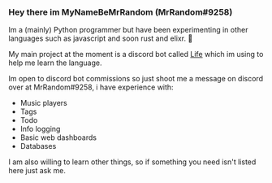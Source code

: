 ### Hey there im MyNameBeMrRandom (MrRandom#9258)
Im a (mainly) Python programmer but have been experimenting in other languages such as javascript and soon rust and elixr. 👀

My main project at the moment is a discord bot called [Life](https://github.com/iDevision/Life) which im using to help me learn the language.

Im open to discord bot commissions so just shoot me a message on discord over at MrRandom#9258, i have experience with:
  - Music players
  - Tags
  - Todo
  - Info logging
  - Basic web dashboards
  - Databases
  
I am also willing to learn other things, so if something you need isn't listed here just ask me.
